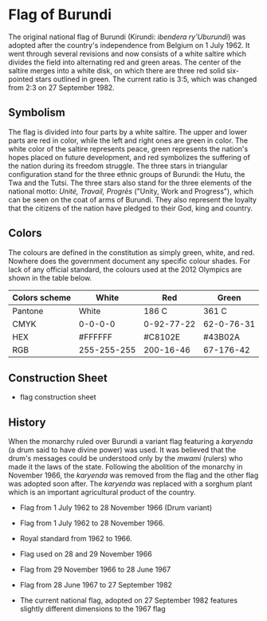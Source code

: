 # Flag of Burundi

The original national flag of Burundi (Kirundi: *ibendera ry'Uburundi*) was adopted after the country's independence from Belgium on 1 July 1962. It went through several revisions and now consists of a white saltire which divides the field into alternating red and green areas. The center of the saltire merges into a white disk, on which there are three red solid six-pointed stars outlined in green. The current ratio is 3:5, which was changed from 2:3 on 27 September 1982.

## Symbolism

The flag is divided into four parts by a white saltire. The upper and lower parts are red in color, while the left and right ones are green in color. The white color of the saltire represents peace, green represents the nation's hopes placed on future development, and red symbolizes the suffering of the nation during its freedom struggle. The three stars in triangular configuration stand for the three ethnic groups of Burundi: the Hutu, the Twa and the Tutsi. The three stars also stand for the three elements of the national motto: *Unité, Travail, Progrès* ("Unity, Work and Progress"), which can be seen on the coat of arms of Burundi. They also represent the loyalty that the citizens of the nation have pledged to their God, king and country.

## Colors

The colours are defined in the constitution as simply green, white, and red. Nowhere does the government document any specific colour shades. For lack of any official standard, the colours used at the 2012 Olympics are shown in the table below.

|  Colors scheme | White       | Red        | Green      |
| -------------- | ----------- | ---------- | ---------- |
| Pantone        | White       | 186 C      | 361 C      |
| CMYK           | 0-0-0-0     | 0-92-77-22 | 62-0-76-31 |
| HEX            | #FFFFFF     | #C8102E    | #43B02A    |
| RGB            | 255-255-255 | 200-16-46  | 67-176-42  |

## Construction Sheet

- flag construction sheet

## History

When the monarchy ruled over Burundi a variant flag featuring a *karyenda* (a drum said to have divine power) was used. It was believed that the drum's messages could be understood only by the *mwami* (rulers) who made it the laws of the state. Following the abolition of the monarchy in November 1966, the *karyenda* was removed from the flag and the other flag was adopted soon after. The *karyenda* was replaced with a sorghum plant which is an important agricultural product of the country.

-  Flag from 1 July 1962 to 28 November 1966 (Drum variant)

-  Flag from 1 July 1962 to 28 November 1966.

-  Royal standard from 1962 to 1966.

-  Flag used on 28 and 29 November 1966

-  Flag from 29 November 1966 to 28 June 1967

-  Flag from 28 June 1967 to 27 September 1982

-  The current national flag, adopted on 27 September 1982 features slightly different dimensions to the 1967 flag
